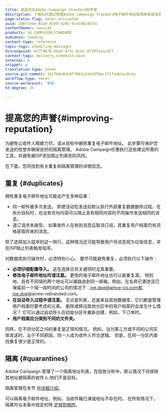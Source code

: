 ```yaml
---
title: 提高你在Adobe Campaign Standard的声誉
description: 了解如何通过管理Adobe Campaign Standard电子邮件地址和隔离来提高您在重复的声誉。
page-status-flag: never-activated
uuid: 286fceee-65a9-4cb9-b205-9ce5d024675c
contentOwner: sauviat
products: SG_CAMPAIGN/STANDARD
audience: sending
content-type: reference
topic-tags: sheduling-messages
discoiquuid: 9c7fd670-bba9-4f3c-8cb1-87397a1acd27
context-tags: delivery,schedule,back
internal: n
snippet: y
translation-type: tm+mt
source-git-commit: 1b1fb4a0dc0f7881e24e10f8ac171feab2ac8cba
workflow-type: tm+mt
source-wordcount: '458'
ht-degree: 2%

---
```



# 提高您的声誉{#improving-reputation}

为避免让收件人精疲力尽，请从目标中删除重复电子邮件地址。 此步骤可保护您发送的信誉并确保良好的隔离管理。 Adobe Campaign优惠执行这些建议所需的工具，并避免被ISP添加阻止列表到的风险。

在下面，您将找到有关重复和隔离管理的详细信息。

## 重复 {#duplicates}

拥有重复电子邮件地址可能会产生多种后果：
* 同一邮件被多次发送。 即使活动在发送前默认执行外部重复数据删除过程，在拆分目标时，也没有任何内容可以阻止具有相同内容的不同操作发送相同的消息。
* 退订请求未接受。 如果收件人在收到消息后取消订阅，其重复用户档案仍有资格获取将来的消息。

除了选择加入程序的这一侧行，这种情况还可能导致用户将消息视为垃圾信息，并在ISP阻止列表触发程序。

对数据库执行操作时，必须特别小心。 要尽可能避免重复，必须执行以下操作：
* **必须仔细配置导入。** 这在选择合并关键项时尤其重要。
* **修改电子邮件地址时请注意。** 更改的电子邮件地址也可以是重复源。 特别地，具有不同域的两个地址可以被路由到同一邮箱，例如，在名称已更改且已保留前一个域一段时间的公司的情况下：joe.doe@amce-co.com和joe.doe@acme-rebranded.com。
* **在自动导入过程中请注意。** 无论是列表，还是来自其他数据库，它们都是管理用户档案时要考虑的元素。 删除或移动其他分区中的用户档案时会发生什么情况？ 它可以通过自动导入在初始分区中重新创建，例如，下订单时。
* **用户档案应分类到不同的文件夹。**

同样，在不同分区之间的重复是正常的情况。 例如，当为第三方或不同的公司实体发送时，出于不同原因，同一人成为收件人符合逻辑。 但是，在同一分区内查找重复很少是正常的。

## 隔离 {#quarantines}

Adobe Campaign 管理了一个隔离地址列表。在投放分析中，默认情况下将排除其地址被隔离的收件人:他们不是目标。

隔离管理在本节 [中详细介绍](../../sending/using/understanding-quarantine-management.md)。

可以隔离电子邮件地址，例如，当收件箱已满或地址不存在时。 在所有情况下，隔离均与本条中规定的特 [定规则相符](../../sending/using/understanding-quarantine-management.md#conditions-for-sending-an-address-to-quarantine)。
